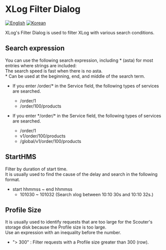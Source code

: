 # XLog Filter Dialog
[![English](https://img.shields.io/badge/language-English-orange.svg)](XLog-Filter.md) [![Korean](https://img.shields.io/badge/language-Korean-blue.svg)](XLog-Filter_kr.md)

XLog's Filter Dialog is used to filter XLog with various search conditions.   

## Search expression
You can use the following search expression, including * (asta) for most entries where strings are included:  
The search speed is fast when there is no asta.  
\* Can be used at the beginning, end, and middle of the search term.  

* If you enter /order/\* in the Service field, the following types of services are searched.
  * /order/1<GET>
  * /order/100/products<POST>

* If you enter \*/order/\* in the Service field, the following types of services are searched.
  * /order/1<GET>
  * v1/order/100/products<POST>
  * /global/v1/order/100/products<POST>
 
## StartHMS
Filter by duration of start time.  
It is usually used to find the cause of the delay and search in the following format.  
* start hhmmss ~ end hhmmss
  * 101030 ~ 101032 (Search xlog between 10:10 30s and 10:10 32s.)   

## Profile Size
It is usually used to identify requests that are too large for the Scouter's storage disk because the Profile size is too large.  
Use an expression with an inequality before the number.
* "> 300" : Filter requests with a Profile size greater than 300 (row).  

